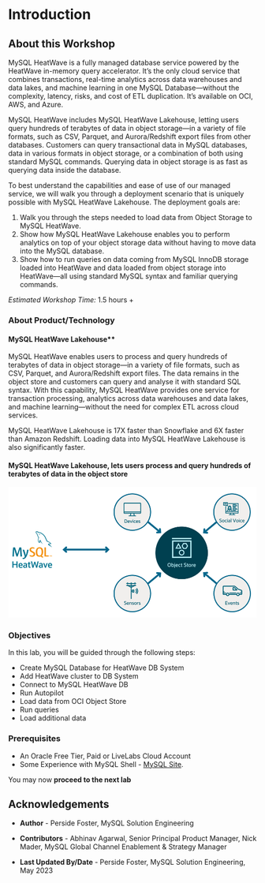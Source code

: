 # Introduction

## About this Workshop

MySQL HeatWave is a fully managed database service powered by the HeatWave in-memory query accelerator. It’s the only cloud service that combines transactions, real-time analytics across data warehouses and data lakes, and machine learning in one MySQL Database—without the complexity, latency, risks, and cost of ETL duplication. It’s available on OCI, AWS, and Azure.

MySQL HeatWave includes MySQL HeatWave Lakehouse, letting users query hundreds of terabytes of data in object storage—in a variety of file formats, such as CSV, Parquet, and Aurora/Redshift export files from other databases. Customers can query transactional data in MySQL databases, data in various formats in object storage, or a combination of both using standard MySQL commands. Querying data in object storage is as fast as querying data inside the database.

To best understand the capabilities and ease of use of our managed service, we
will walk you through a deployment scenario that is uniquely possible with MySQL
HeatWave Lakehouse. The deployment goals are:

1. Walk you through the steps needed to load data from Object Storage to MySQL HeatWave.
2. Show how MySQL HeatWave Lakehouse enables you to perform analytics on top of your object storage data without having to move data into the MySQL database.
3. Show how to run queries on data coming from MySQL InnoDB storage loaded into HeatWave and data loaded from object storage into HeatWave—all using standard MySQL syntax and familiar querying commands.

_Estimated Workshop Time:_ 1.5 hours +

### About Product/Technology

#### MySQL HeatWave Lakehouse**

MySQL HeatWave enables users to process and query hundreds of terabytes of data in object storage—in a variety of file formats, such as CSV, Parquet, and Aurora/Redshift export files. The data remains in the object store and customers can query and analyse it with standard SQL syntax. With this capability, MySQL HeatWave provides one service for transaction processing, analytics across data warehouses and data lakes, and machine learning—without the need for complex ETL across cloud services.

MySQL HeatWave Lakehouse is 17X faster than Snowflake and 6X faster than Amazon Redshift. Loading data into MySQL HeatWave Lakehouse is also significantly faster.

#### MySQL HeatWave Lakehouse, lets users process and query hundreds of terabytes of data in the object store

  ![lakehouse diagram](./images/mysql-heatwave-lakehouse.png "MySQL HeatWave Lakehouse")

### Objectives

In this lab, you will be guided through the following steps:

- Create MySQL Database for HeatWave DB System
- Add HeatWave cluster to DB System
- Connect to MySQL HeatWave DB
- Run Autopilot
- Load data from OCI Object Store
- Run queries
- Load additional data

### Prerequisites

- An Oracle Free Tier, Paid or LiveLabs Cloud Account
- Some Experience with MySQL Shell - [MySQL Site](https://dev.MySQL.com/doc/MySQL-shell/8.0/en/).

You may now **proceed to the next lab**

## Acknowledgements

- **Author** - Perside Foster, MySQL Solution Engineering

- **Contributors** - Abhinav Agarwal, Senior Principal Product Manager, Nick Mader, MySQL Global Channel Enablement & Strategy Manager
- **Last Updated By/Date** - Perside Foster, MySQL Solution Engineering, May 2023
